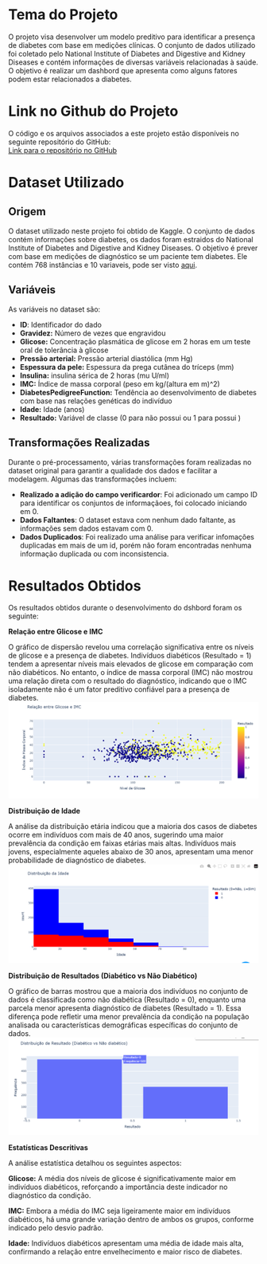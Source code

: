 
# Tema do Projeto

O projeto visa desenvolver um modelo preditivo para identificar a presença de diabetes com base em medições clínicas. O conjunto de dados utilizado foi coletado pelo National Institute of Diabetes and Digestive and Kidney Diseases e contém informações de diversas variáveis relacionadas à saúde. O objetivo é realizar um dashbord que apresenta como alguns fatores podem estar relacionados a diabetes.

# Link no Github do Projeto

O código e os arquivos associados a este projeto estão disponíveis no seguinte repositório do GitHub:  
[Link para o repositório no GitHub](https://github.com/AnaMaria27/DataScienceProjetoFinal)

# Dataset Utilizado

## Origem

O dataset utilizado neste projeto foi obtido de Kaggle. O conjunto de dados contém informações sobre diabetes, os dados foram estraidos do  National Institute of Diabetes and Digestive and Kidney Diseases. O objetivo é prever com base em medições de diagnóstico se um paciente tem diabetes. Ele contém 768 instâncias e 10 variaveis, pode ser visto  [aqui](https://www.kaggle.com/datasets/mathchi/diabetes-data-set).

## Variáveis

As  variáveis no dataset são:
- **ID**: Identificador do dado 
- **Gravidez:** Número de vezes que engravidou
- **Glicose:** Concentração plasmática de glicose em 2 horas em um teste oral de tolerância à glicose
- **Pressão arterial:** Pressão arterial diastólica (mm Hg)
- **Espessura da pele:** Espessura da prega cutânea do tríceps (mm)
- **Insulina:** insulina sérica de 2 horas (mu U/ml)
- **IMC:** Índice de massa corporal (peso em kg/(altura em m)^2)
- **DiabetesPedigreeFunction:** Tendência ao desenvolvimento de diabetes com base nas relações genéticas do indivíduo
- **Idade:** Idade (anos)
- **Resultado:** Variável de classe (0 para não possui ou 1 para possui )
## Transformações Realizadas

Durante o pré-processamento, várias transformações foram realizadas no dataset original para garantir a qualidade dos dados e facilitar a modelagem. Algumas das transformações incluem:

- **Realizado a adição do campo verificardor**: Foi adicionado um campo ID para identificar os conjuntos de informaçãoes, foi colocado iniciando em 0. 
- **Dados Faltantes**: O dataset estava com nenhum dado faltante, as informações sem dados estavam com 0.
- **Dados Duplicados**: Foi realizado uma análise para verificar infomações duplicadas em mais de um id, porém não foram encontradas nenhuma informação duplicada ou com inconsistencia. 


# Resultados Obtidos

Os resultados obtidos durante o desenvolvimento do dshbord foram os seguinte:

**Relação entre Glicose e IMC**

O gráfico de dispersão revelou uma correlação significativa entre os níveis de glicose e a presença de diabetes. Indivíduos diabéticos (Resultado = 1) tendem a apresentar níveis mais elevados de glicose em comparação com não diabéticos. No entanto, o índice de massa corporal (IMC) não mostrou uma relação direta com o resultado do diagnóstico, indicando que o IMC isoladamente não é um fator preditivo confiável para a presença de diabetes.
![Texto Alternativo](g1.png)

**Distribuição de Idade**

A análise da distribuição etária indicou que a maioria dos casos de diabetes ocorre em indivíduos com mais de 40 anos, sugerindo uma maior prevalência da condição em faixas etárias mais altas. Indivíduos mais jovens, especialmente aqueles abaixo de 30 anos, apresentam uma menor probabilidade de diagnóstico de diabetes.
![Texto Alternativo](g2.png)

**Distribuição de Resultados (Diabético vs Não Diabético)**

O gráfico de barras mostrou que a maioria dos indivíduos no conjunto de dados é classificada como não diabética (Resultado = 0), enquanto uma parcela menor apresenta diagnóstico de diabetes (Resultado = 1). Essa diferença pode refletir uma menor prevalência da condição na população analisada ou características demográficas específicas do conjunto de dados.
![Texto Alternativo](g3.png)

**Estatísticas Descritivas**

A análise estatística detalhou os seguintes aspectos:

**Glicose:** A média dos níveis de glicose é significativamente maior em indivíduos diabéticos, reforçando a importância deste indicador no diagnóstico da condição.

**IMC:** Embora a média do IMC seja ligeiramente maior em indivíduos diabéticos, há uma grande variação dentro de ambos os grupos, conforme indicado pelo desvio padrão.

**Idade:** Indivíduos diabéticos apresentam uma média de idade mais alta, confirmando a relação entre envelhecimento e maior risco de diabetes.



